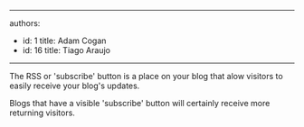 

---
authors:
  - id: 1
    title: Adam Cogan
  - id: 16
    title: Tiago Araujo
---




<span class='intro'> The RSS or 'subscribe' button is a place on your blog that alow visitors to easily receive your blog's updates.  </span>

Blogs that have a visible 'subscribe' button will certainly receive more returning visitors. 


